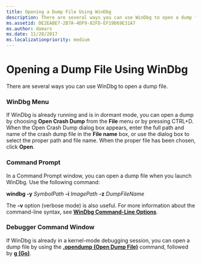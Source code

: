 ```yaml
---
title: Opening a Dump File Using WinDbg
description: There are several ways you can use WinDbg to open a dump file.
ms.assetid: DE2EABE7-2B7A-4DF9-82FD-EF19D69E31A7
ms.author: domars
ms.date: 11/28/2017
ms.localizationpriority: medium
---
```


# Opening a Dump File Using WinDbg


There are several ways you can use WinDbg to open a dump file.

### <span id="WinDbg_Menu"></span><span id="windbg_menu"></span><span id="WINDBG_MENU"></span>WinDbg Menu

If WinDbg is already running and is in dormant mode, you can open a dump by choosing **Open Crash Dump** from the **File** menu or by pressing CTRL+D. When the Open Crash Dump dialog box appears, enter the full path and name of the crash dump file in the **File name** box, or use the dialog box to select the proper path and file name. When the proper file has been chosen, click **Open**.

### <span id="Command_Prompt"></span><span id="command_prompt"></span><span id="COMMAND_PROMPT"></span>Command Prompt

In a Command Prompt window, you can open a dump file when you launch WinDbg. Use the following command:

**windbg -y** *SymbolPath* **-i** *ImagePath* **-z** *DumpFileName*

The **-v** option (verbose mode) is also useful. For more information about the command-line syntax, see [**WinDbg Command-Line Options**](windbg-command-line-options.md).

### <span id="Debugger_Command_Window"></span><span id="debugger_command_window"></span><span id="DEBUGGER_COMMAND_WINDOW"></span>Debugger Command Window

If WinDbg is already in a kernel-mode debugging session, you can open a dump file by using the [**.opendump (Open Dump File)**](-opendump--open-dump-file-.md) command, followed by [**g (Go)**](g--go-.md).

 

 





